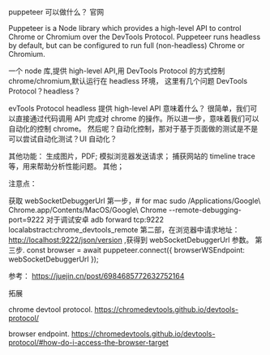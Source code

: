 puppeteer 可以做什么？
官网

Puppeteer is a Node library which provides a high-level API to control Chrome or Chromium over the DevTools Protocol. Puppeteer runs headless by default, but can be configured to run full (non-headless) Chrome or Chromium.

一个 node 库,提供 high-level API,用 DevTools Protocol 的方式控制 chrome/chromium,默认运行在 headless 环境，
这里有几个问题 DevTools Protocol？headless？

evTools Protocol
headless
提供 high-level API 意味着什么？
很简单，我们可以直接通过代码调用 API 完成对 chrome 的操作。所以进一步，意味着我们可以自动化的控制 chrome。
然后呢？自动化控制，那对于基于页面做的测试是不是可以尝试自动化测试？UI 自动化？

其他功能：
生成图片，PDF;
模拟浏览器发送请求；
捕获网站的 timeline trace 等，用来帮助分析性能问题。
其他；

注意点：

获取 webSocketDebuggerUrl
第一步，# for mac
sudo /Applications/Google\ Chrome.app/Contents/MacOS/Google\ Chrome --remote-debugging-port=9222
对于调试安卓
adb forward tcp:9222 localabstract:chrome_devtools_remote
第二部，在浏览器中请求地址：<http://localhost:9222/json/version> ,获得到 webSocketDebuggerUrl 参数。
第三步. const browser = await puppeteer.connect({
browserWSEndpoint: webSocketDebuggerUrl
});

参考：
<https://juejin.cn/post/6984685772632752164>

拓展

chrome devtool protocol. <https://chromedevtools.github.io/devtools-protocol/>

browser endpoint. <https://chromedevtools.github.io/devtools-protocol/#how-do-i-access-the-browser-target>

